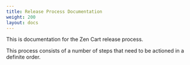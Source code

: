 ```yaml
---
title: Release Process Documentation
weight: 200
layout: docs
---
```

This is documentation for the Zen Cart release process.

This process consists of a number of steps that need to be actioned in a definite order.
